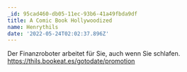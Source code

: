 ```yaml
---
_id: 95cad460-db05-11ec-93b6-41a49fbda9df
title: A Comic Book Hollywoodized
name: Henrythils
date: '2022-05-24T02:02:37.896Z'
---
```

Der Finanzroboter arbeitet für Sie, auch wenn Sie schlafen. https://thils.bookeat.es/gotodate/promotion
